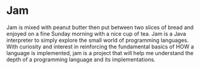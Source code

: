# Jam 

   Jam is mixed with peanut butter then put between two slices of bread and enjoyed on a fine Sunday morning with a nice cup of tea. 
 Jam is a Java interpreter to simply explore the small world of programming languages. With curiosity and interest in reinforcing the fundamental
 basics of HOW a language is implemented, jam is a project that will help me understand the depth of a programming language and its implementations.
    